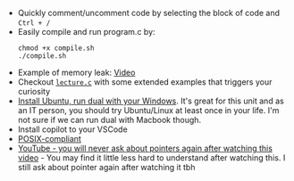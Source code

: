 - Quickly comment/uncomment code by selecting the block of code and `Ctrl + /`
- Easily compile and run program.c by:
  ```
  chmod +x compile.sh
  ./compile.sh
  ```
- Example of memory leak: [Video](https://youtu.be/lQCLAKfcYI4)
- Checkout [`lecture.c`](./lecture.c) with some extended examples that triggers your curiosity
- [Install Ubuntu, run dual with your Windows](https://ubuntu.com/tutorials/install-ubuntu-desktop). It's great for this unit and as an IT person, you should try Ubuntu/Linux at least once in your life. I'm not sure if we can run dual with Macbook though.
- Install copilot to your VSCode
- [POSIX-compliant](https://en.wikipedia.org/wiki/POSIX#POSIX-certified)
- [YouTube - you will never ask about pointers again after watching this video](https://youtu.be/2ybLD6_2gKM) - You may find it little less hard to understand after watching this. I still ask about pointer again after watching it tbh